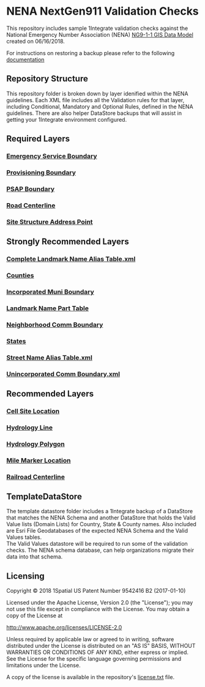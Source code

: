 # NENA NextGen911 Validation Checks
This repository includes sample 1Integrate validation checks against the National Emergency Number Association (NENA) [NG9-1-1 GIS Data Model](https://www.nena.org/page/NG911GISDataModel) created on 06/16/2018.

For instructions on restoring a backup please refer to the following [documentation](https://1spatial.com/documentation/1integrate/v2_5/Topics/Backup_Restore.htm?Highlight=Restore%20Backup%20Rules)

## Repository Structure
This repository folder is broken down by layer idenified within the NENA guidelines.  Each XML file includes all the Validation rules for that layer, including Conditional, Mandatory and Optional Rules, defined in the NENA guidelines. There are also helper DataStore backups that will assist in getting your 1Integrate environment configured.

## Required Layers
### [Emergency Service Boundary](RequiredLayers\Emergency_Service_Boundary.xml)
### [Provisioning Boundary](RequiredLayers\Provisioning_Boundary.xml)
### [PSAP Boundary](RequiredLayers\PSAP_Boundary.xml)
### [Road Centerline](RequiredLayers\Road_Centerline.xml)
### [Site Structure Address Point](RequiredLayers\Site_Structure_Address_Point.xml)

## Strongly Recommended Layers
### [Complete Landmark Name Alias Table.xml](StronglyRecommendedLayers\Complete_Landmark_Name_Alias_Table.xml)
### [Counties](StronglyRecommendedLayers\Counties.xml)
### [Incorporated Muni Boundary](StronglyRecommendedLayers\Incorporated_Muni_Boundary.xml)
### [Landmark Name Part Table](StronglyRecommendedLayers\Landmark_Name_Part_Table.xml)
### [Neighborhood Comm Boundary](StronglyRecommendedLayers\Neighborhood_Comm_Boundary.xml)
### [States](StronglyRecommendedLayers\States.xml)
### [Street Name Alias Table.xml](StronglyRecommendedLayers\Street_Name_Alias_Table.xml)
### [Unincorporated Comm Boundary.xml](StronglyRecommendedLayers\Unincorporated_Comm_Boundary.xml)

## Recommended Layers
### [Cell Site Location](RecommendedLayers\Cell_Site_Location.xml)
### [Hydrology Line](RecommendedLayers\Hydrology_Line.xml)
### [Hydrology Polygon](RecommendedLayers\Hydrology_Polygon.xml)
### [Mile Marker Location](RecommendedLayers\Mile_Marker_Location.xml)
### [Railroad Centerline](RecommendedLayers\Railroad_Centerline.xml)

## TemplateDataStore
The template datastore folder includes a 1Integrate backup of a DataStore that matches the NENA Schema and another DataStore that holds the Valid Value lists (Domain Lists) for Country, State & County names.  Also included are Esri File Geodatabases of the expected NENA Schema and the Valid Values tables.      
The Valid Values datastore will be required to run some of the validation checks.  The NENA schema database, can help organizations migrate their data into that schema.

## Licensing
Copyright © 2018 1Spatial US Patent Number 9542416 B2 (2017-01-10)

Licensed under the Apache License, Version 2.0 (the "License");
you may not use this file except in compliance with the License.
You may obtain a copy of the License at

   http://www.apache.org/licenses/LICENSE-2.0

Unless required by applicable law or agreed to in writing, software
distributed under the License is distributed on an "AS IS" BASIS,
WITHOUT WARRANTIES OR CONDITIONS OF ANY KIND, either express or implied.
See the License for the specific language governing permissions and
limitations under the License.

A copy of the license is available in the repository's [license.txt](LICENSE) file.
